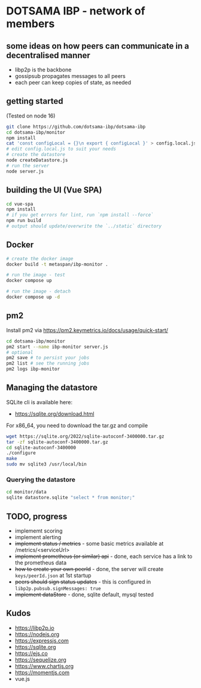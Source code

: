# DOTSAMA IBP - network of members

## some ideas on how peers can communicate in a decentralised manner

- libp2p is the backbone
- gossipsub propagates messages to all peers
- each peer can keep copies of state, as needed

## getting started
(Tested on node 16)
```bash
git clone https://github.com/dotsama-ibp/dotsama-ibp
cd dotsama-ibp/monitor
npm install
cat 'const configLocal = {}\n export { configLocal }' > config.local.js
# edit config.local.js to suit your needs
# create the datastore
node createDatastore.js
# run the server
node server.js
```
## building the UI (Vue SPA)
```bash
cd vue-spa
npm install
# if you get errors for lint, run `npm install --force`
npm run build
# output should update/overwrite the `../static` directory
```

## Docker

```bash
# create the docker image
docker build -t metaspan/ibp-monitor .

# run the image - test
docker compose up

# run the image - detach
docker compose up -d
```

## pm2

Install pm2 via https://pm2.keymetrics.io/docs/usage/quick-start/

```bash
cd dotsama-ibp/monitor
pm2 start --name ibp-monitor server.js
# optional
pm2 save # to persist your jobs
pm2 list # see the running jobs
pm2 logs ibp-monitor
```

## Managing the datastore

SQLite cli is available here:
- https://sqlite.org/download.html

For x86_64, you need to download the tar.gz and compile
```bash
wget https://sqlite.org/2022/sqlite-autoconf-3400000.tar.gz
tar -zf sqlite-autoconf-3400000.tar.gz
cd sqlite-autoconf-3400000
./configure
make
sudo mv sqlite3 /usr/local/bin
```

### Querying the datastore
```bash
cd monitor/data
sqlite datastore.sqlite "select * from monitor;"
```

## TODO, progress

- implememt scoring
- implement alerting
- ~~implement status / metrics~~ - some basic metrics available at /metrics/&lt;serviceUrl&gt;
- ~~implement prometheus (or similar) api~~ - done, each service has a link to the prometheus data
- ~~how to create your own peerId~~ - done, the server will create `keys/peerId.json` at 1st startup
- ~~peers should sign status updates~~ - this is configured in `libp2p.pubsub.signMessages: true`
- ~~implement dataStore~~ - done, sqlite default, mysql tested

## Kudos

- https://libp2p.io
- https://nodejs.org
- https://expressjs.com
- https://sqlite.org
- https://ejs.co
- https://sequelize.org
- https://www.chartjs.org
- https://momentjs.com
- vue.js
